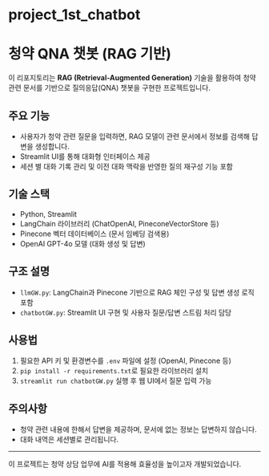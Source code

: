 # project_1st_chatbot

# 청약 QNA 챗봇 (RAG 기반)

이 리포지토리는 **RAG (Retrieval-Augmented Generation)** 기술을 활용하여 청약 관련 문서를 기반으로 질의응답(QNA) 챗봇을 구현한 프로젝트입니다.

## 주요 기능
- 사용자가 청약 관련 질문을 입력하면, RAG 모델이 관련 문서에서 정보를 검색해 답변을 생성합니다.
- Streamlit UI를 통해 대화형 인터페이스 제공
- 세션 별 대화 기록 관리 및 이전 대화 맥락을 반영한 질의 재구성 기능 포함

## 기술 스택
- Python, Streamlit
- LangChain 라이브러리 (ChatOpenAI, PineconeVectorStore 등)
- Pinecone 벡터 데이터베이스 (문서 임베딩 검색용)
- OpenAI GPT-4o 모델 (대화 생성 및 답변)

## 구조 설명
- `llmGW.py`: LangChain과 Pinecone 기반으로 RAG 체인 구성 및 답변 생성 로직 포함
- `chatbotGW.py`: Streamlit UI 구현 및 사용자 질문/답변 스트림 처리 담당

## 사용법
1. 필요한 API 키 및 환경변수를 `.env` 파일에 설정 (OpenAI, Pinecone 등)  
2. `pip install -r requirements.txt`로 필요한 라이브러리 설치  
3. `streamlit run chatbotGW.py` 실행 후 웹 UI에서 질문 입력 가능

## 주의사항
- 청약 관련 내용에 한해서 답변을 제공하며, 문서에 없는 정보는 답변하지 않습니다.
- 대화 내역은 세션별로 관리됩니다.

---

이 프로젝트는 청약 상담 업무에 AI를 적용해 효율성을 높이고자 개발되었습니다.
